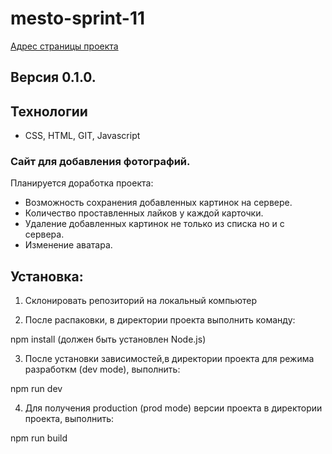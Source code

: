 # mesto-sprint-11

[Адрес страницы проекта](https://snegmen.github.io/mesto-sprint-11/)

## Версия 0.1.0.

## Технологии
+ CSS, HTML, GIT, Javascript

### Сайт для добавления фотографий.
Планируется доработка проекта:
+ Возможность сохранения добавленных картинок на сервере.
+ Количество проставленных лайков у каждой карточки.
+ Удаление добавленных картинок не только из списка но и с сервера.
+ Изменение аватара. 

## Установка:
1. Склонировать репозиторий на локальный компьютер

2. После распаковки, в директории проекта выполнить команду:

npm install (должен быть установлен Node.js)

3. После установки зависимостей,в директории проекта для режима разработкм (dev mode), выполнить:

npm run dev

4. Для получения production (prod mode) версии проекта в директории проекта, выполнить:

npm run build
